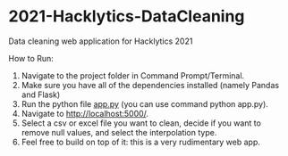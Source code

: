 # 2021-Hacklytics-DataCleaning
Data cleaning web application for Hacklytics 2021

How to Run: 
1. Navigate to the project folder in Command Prompt/Terminal.
2. Make sure you have all of the dependencies installed (namely Pandas and Flask)
3. Run the python file [app.py](http://app.py) (you can use command python app.py).
4. Navigate to [http://localhost:5000/](http://localhost:5000/).
5. Select a csv or excel file you want to clean, decide if you want to remove null values, and select the interpolation type.
6. Feel free to build on top of it: this is a very rudimentary web app.
